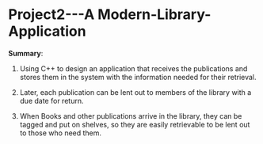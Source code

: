 # Project2---A Modern-Library-Application

**Summary**: 
1. Using C++ to design an application that receives the publications and stores them in the system with the information needed for their retrieval.
   
2. Later, each publication can be lent out to members of the library with a due date for return.
   
3. When Books and other publications arrive in the library, they can be tagged and put on shelves, so they are easily retrievable to be lent out to those who need them.
